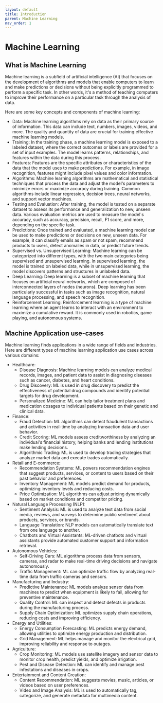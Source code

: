 ```yaml
---
layout: default
title: Introduction
parent: Machine Learning
nav_order: 1
---
```

# Machine Learning
## What is Machine Learning
Machine learning is a subfield of artificial intelligence (AI) that focuses on the development of algorithms and models that enable computers to learn and make predictions or decisions without being explicitly programmed to perform a specific task. In other words, it's a method of teaching computers to improve their performance on a particular task through the analysis of data.

Here are some key concepts and components of machine learning:
* Data: Machine learning algorithms rely on data as their primary source of information. This data can include text, numbers, images, videos, and more. The quality and quantity of data are crucial for training effective machine learning models.
* Training: In the training phase, a machine learning model is exposed to a labeled dataset, where the correct outcomes or labels are provided for a set of input examples. The model learns patterns, relationships, and features within the data during this process.
* Features: Features are the specific attributes or characteristics of the data that the model uses to make predictions. For example, in image recognition, features might include pixel values and color information.
* Algorithms: Machine learning algorithms are mathematical and statistical techniques that process the data and adjust the model's parameters to minimize errors or maximize accuracy during training. Common algorithms include linear regression, decision trees, neural networks, and support vector machines.
* Testing and Evaluation: After training, the model is tested on a separate dataset to assess its performance and generalization to new, unseen data. Various evaluation metrics are used to measure the model's accuracy, such as accuracy, precision, recall, F1 score, and more, depending on the specific task.
* Predictions: Once trained and evaluated, a machine learning model can be used to make predictions or decisions on new, unseen data. For example, it can classify emails as spam or not spam, recommend products to users, detect anomalies in data, or predict future trends.
* Supervised vs. Unsupervised Learning: Machine learning can be categorized into different types, with the two main categories being supervised and unsupervised learning. In supervised learning, the model is trained on labeled data, while in unsupervised learning, the model discovers patterns and structures in unlabeled data.
* Deep Learning: Deep learning is a subset of machine learning that focuses on artificial neural networks, which are composed of interconnected layers of nodes (neurons). Deep learning has been particularly successful in tasks such as image recognition, natural language processing, and speech recognition.
* Reinforcement Learning: Reinforcement learning is a type of machine learning where an agent learns to interact with an environment to maximize a cumulative reward. It is commonly used in robotics, game playing, and autonomous systems.

## Machine Application use-cases 
Machine learning finds applications in a wide range of fields and industries. Here are different types of machine learning application use cases across various domains:

* Healthcare:
    * Disease Diagnosis: Machine learning models can analyze medical records, images, and patient data to assist in diagnosing diseases such as cancer, diabetes, and heart conditions.
    * Drug Discovery: ML is used in drug discovery to predict the effectiveness of potential drug compounds and identify potential targets for drug development.
    * Personalized Medicine: ML can help tailor treatment plans and medication dosages to individual patients based on their genetic and clinical data.
* Finance:
  * Fraud Detection: ML algorithms can detect fraudulent transactions and activities in real-time by analyzing transaction data and user behavior.
  * Credit Scoring: ML models assess creditworthiness by analyzing an individual's financial history, helping banks and lending institutions make lending decisions.
  * Algorithmic Trading: ML is used to develop trading strategies that analyze market data and execute trades automatically.
* Retail and E-commerce:
  * Recommendation Systems: ML powers recommendation engines that suggest products, services, or content to users based on their past behavior and preferences.
  * Inventory Management: ML models predict demand for products, optimizing inventory levels and reducing costs.
  * Price Optimization: ML algorithms can adjust pricing dynamically based on market conditions and competitor pricing.
* Natural Language Processing (NLP):
  * Sentiment Analysis: ML is used to analyze text data from social media, reviews, and surveys to determine public sentiment about products, services, or brands.
  * Language Translation: NLP models can automatically translate text from one language to another.
  * Chatbots and Virtual Assistants: ML-driven chatbots and virtual assistants provide automated customer support and information retrieval.
* Autonomous Vehicles:
  * Self-Driving Cars: ML algorithms process data from sensors, cameras, and radar to make real-time driving decisions and navigate autonomously.
  * Traffic Management: ML can optimize traffic flow by analyzing real-time data from traffic cameras and sensors.
* Manufacturing and Industry:
  * Predictive Maintenance: ML models analyze sensor data from machines to predict when equipment is likely to fail, allowing for preventive maintenance.
  * Quality Control: ML can inspect and detect defects in products during the manufacturing process.
  * Supply Chain Optimization: ML optimizes supply chain operations, reducing costs and improving efficiency.
* Energy and Utilities:
  * Energy Consumption Forecasting: ML predicts energy demand, allowing utilities to optimize energy production and distribution.
  * Grid Management: ML helps manage and monitor the electrical grid, improving reliability and response to outages.
* Agriculture:
  * Crop Monitoring: ML models use satellite imagery and sensor data to monitor crop health, predict yields, and optimize irrigation.
  * Pest and Disease Detection: ML can identify and manage pest infestations and diseases in crops.
* Entertainment and Content Creation:
  * Content Recommendation: ML suggests movies, music, articles, or videos based on user preferences.
  * Video and Image Analysis: ML is used to automatically tag, categorize, and generate metadata for multimedia content.

